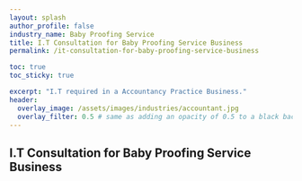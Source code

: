 ```yaml
---
layout: splash 
author_profile: false 
industry_name: Baby Proofing Service
title: I.T Consultation for Baby Proofing Service Business
permalink: /it-consultation-for-baby-proofing-service-business

toc: true
toc_sticky: true

excerpt: "I.T required in a Accountancy Practice Business."
header:
  overlay_image: /assets/images/industries/accountant.jpg
  overlay_filter: 0.5 # same as adding an opacity of 0.5 to a black background
---
```


## I.T Consultation for Baby Proofing Service Business